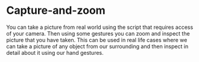 # Capture-and-zoom
You can take a picture from real world using the script that requires access of your camera. Then using some gestures you can zoom and inspect the picture that you have taken.
This can be used in real life cases where we can take a picture of any object from our surrounding and then inspect in detail about it using our hand gestures.
